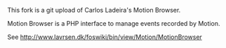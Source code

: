 This fork is a git upload of Carlos Ladeira's Motion Browser.

Motion Browser is a PHP interface to manage events recorded by Motion.

See http://www.lavrsen.dk/foswiki/bin/view/Motion/MotionBrowser
